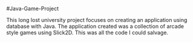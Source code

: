 #Java-Game-Project

This long lost university project focuses on creating an application using database with Java. The application created was a collection of arcade style games using Slick2D. This was all the code I could salvage.
